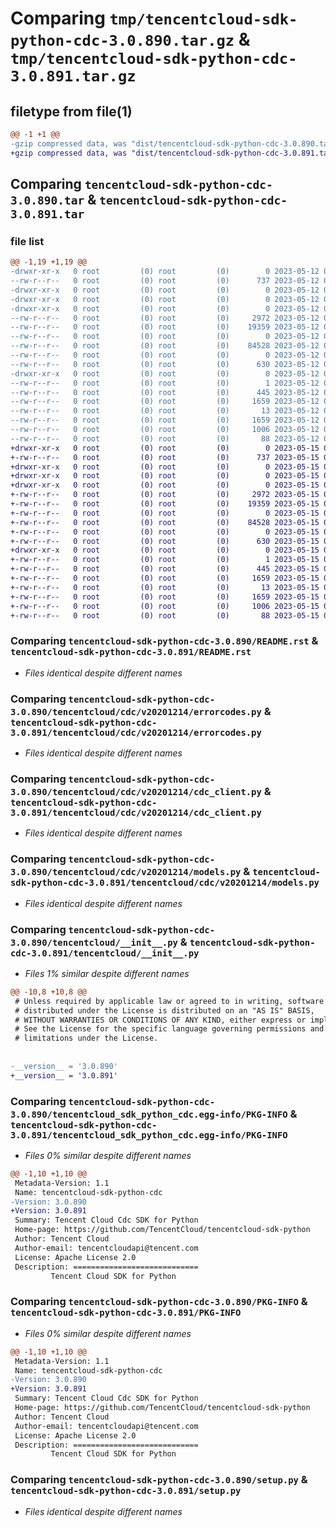 # Comparing `tmp/tencentcloud-sdk-python-cdc-3.0.890.tar.gz` & `tmp/tencentcloud-sdk-python-cdc-3.0.891.tar.gz`

## filetype from file(1)

```diff
@@ -1 +1 @@
-gzip compressed data, was "dist/tencentcloud-sdk-python-cdc-3.0.890.tar", last modified: Fri May 12 01:09:48 2023, max compression
+gzip compressed data, was "dist/tencentcloud-sdk-python-cdc-3.0.891.tar", last modified: Mon May 15 02:36:59 2023, max compression
```

## Comparing `tencentcloud-sdk-python-cdc-3.0.890.tar` & `tencentcloud-sdk-python-cdc-3.0.891.tar`

### file list

```diff
@@ -1,19 +1,19 @@
-drwxr-xr-x   0 root         (0) root         (0)        0 2023-05-12 01:09:48.000000 tencentcloud-sdk-python-cdc-3.0.890/
--rw-r--r--   0 root         (0) root         (0)      737 2023-05-12 01:09:48.000000 tencentcloud-sdk-python-cdc-3.0.890/README.rst
-drwxr-xr-x   0 root         (0) root         (0)        0 2023-05-12 01:09:48.000000 tencentcloud-sdk-python-cdc-3.0.890/tencentcloud/
-drwxr-xr-x   0 root         (0) root         (0)        0 2023-05-12 01:09:48.000000 tencentcloud-sdk-python-cdc-3.0.890/tencentcloud/cdc/
-drwxr-xr-x   0 root         (0) root         (0)        0 2023-05-12 01:09:48.000000 tencentcloud-sdk-python-cdc-3.0.890/tencentcloud/cdc/v20201214/
--rw-r--r--   0 root         (0) root         (0)     2972 2023-05-12 01:09:48.000000 tencentcloud-sdk-python-cdc-3.0.890/tencentcloud/cdc/v20201214/errorcodes.py
--rw-r--r--   0 root         (0) root         (0)    19359 2023-05-12 01:09:48.000000 tencentcloud-sdk-python-cdc-3.0.890/tencentcloud/cdc/v20201214/cdc_client.py
--rw-r--r--   0 root         (0) root         (0)        0 2023-05-12 01:09:48.000000 tencentcloud-sdk-python-cdc-3.0.890/tencentcloud/cdc/v20201214/__init__.py
--rw-r--r--   0 root         (0) root         (0)    84528 2023-05-12 01:09:48.000000 tencentcloud-sdk-python-cdc-3.0.890/tencentcloud/cdc/v20201214/models.py
--rw-r--r--   0 root         (0) root         (0)        0 2023-05-12 01:09:48.000000 tencentcloud-sdk-python-cdc-3.0.890/tencentcloud/cdc/__init__.py
--rw-r--r--   0 root         (0) root         (0)      630 2023-05-12 01:09:48.000000 tencentcloud-sdk-python-cdc-3.0.890/tencentcloud/__init__.py
-drwxr-xr-x   0 root         (0) root         (0)        0 2023-05-12 01:09:48.000000 tencentcloud-sdk-python-cdc-3.0.890/tencentcloud_sdk_python_cdc.egg-info/
--rw-r--r--   0 root         (0) root         (0)        1 2023-05-12 01:09:48.000000 tencentcloud-sdk-python-cdc-3.0.890/tencentcloud_sdk_python_cdc.egg-info/dependency_links.txt
--rw-r--r--   0 root         (0) root         (0)      445 2023-05-12 01:09:48.000000 tencentcloud-sdk-python-cdc-3.0.890/tencentcloud_sdk_python_cdc.egg-info/SOURCES.txt
--rw-r--r--   0 root         (0) root         (0)     1659 2023-05-12 01:09:48.000000 tencentcloud-sdk-python-cdc-3.0.890/tencentcloud_sdk_python_cdc.egg-info/PKG-INFO
--rw-r--r--   0 root         (0) root         (0)       13 2023-05-12 01:09:48.000000 tencentcloud-sdk-python-cdc-3.0.890/tencentcloud_sdk_python_cdc.egg-info/top_level.txt
--rw-r--r--   0 root         (0) root         (0)     1659 2023-05-12 01:09:48.000000 tencentcloud-sdk-python-cdc-3.0.890/PKG-INFO
--rw-r--r--   0 root         (0) root         (0)     1006 2023-05-12 01:09:48.000000 tencentcloud-sdk-python-cdc-3.0.890/setup.py
--rw-r--r--   0 root         (0) root         (0)       88 2023-05-12 01:09:48.000000 tencentcloud-sdk-python-cdc-3.0.890/setup.cfg
+drwxr-xr-x   0 root         (0) root         (0)        0 2023-05-15 02:36:59.000000 tencentcloud-sdk-python-cdc-3.0.891/
+-rw-r--r--   0 root         (0) root         (0)      737 2023-05-15 02:36:59.000000 tencentcloud-sdk-python-cdc-3.0.891/README.rst
+drwxr-xr-x   0 root         (0) root         (0)        0 2023-05-15 02:36:59.000000 tencentcloud-sdk-python-cdc-3.0.891/tencentcloud/
+drwxr-xr-x   0 root         (0) root         (0)        0 2023-05-15 02:36:59.000000 tencentcloud-sdk-python-cdc-3.0.891/tencentcloud/cdc/
+drwxr-xr-x   0 root         (0) root         (0)        0 2023-05-15 02:36:59.000000 tencentcloud-sdk-python-cdc-3.0.891/tencentcloud/cdc/v20201214/
+-rw-r--r--   0 root         (0) root         (0)     2972 2023-05-15 02:36:59.000000 tencentcloud-sdk-python-cdc-3.0.891/tencentcloud/cdc/v20201214/errorcodes.py
+-rw-r--r--   0 root         (0) root         (0)    19359 2023-05-15 02:36:59.000000 tencentcloud-sdk-python-cdc-3.0.891/tencentcloud/cdc/v20201214/cdc_client.py
+-rw-r--r--   0 root         (0) root         (0)        0 2023-05-15 02:36:59.000000 tencentcloud-sdk-python-cdc-3.0.891/tencentcloud/cdc/v20201214/__init__.py
+-rw-r--r--   0 root         (0) root         (0)    84528 2023-05-15 02:36:59.000000 tencentcloud-sdk-python-cdc-3.0.891/tencentcloud/cdc/v20201214/models.py
+-rw-r--r--   0 root         (0) root         (0)        0 2023-05-15 02:36:59.000000 tencentcloud-sdk-python-cdc-3.0.891/tencentcloud/cdc/__init__.py
+-rw-r--r--   0 root         (0) root         (0)      630 2023-05-15 02:36:59.000000 tencentcloud-sdk-python-cdc-3.0.891/tencentcloud/__init__.py
+drwxr-xr-x   0 root         (0) root         (0)        0 2023-05-15 02:36:59.000000 tencentcloud-sdk-python-cdc-3.0.891/tencentcloud_sdk_python_cdc.egg-info/
+-rw-r--r--   0 root         (0) root         (0)        1 2023-05-15 02:36:59.000000 tencentcloud-sdk-python-cdc-3.0.891/tencentcloud_sdk_python_cdc.egg-info/dependency_links.txt
+-rw-r--r--   0 root         (0) root         (0)      445 2023-05-15 02:36:59.000000 tencentcloud-sdk-python-cdc-3.0.891/tencentcloud_sdk_python_cdc.egg-info/SOURCES.txt
+-rw-r--r--   0 root         (0) root         (0)     1659 2023-05-15 02:36:59.000000 tencentcloud-sdk-python-cdc-3.0.891/tencentcloud_sdk_python_cdc.egg-info/PKG-INFO
+-rw-r--r--   0 root         (0) root         (0)       13 2023-05-15 02:36:59.000000 tencentcloud-sdk-python-cdc-3.0.891/tencentcloud_sdk_python_cdc.egg-info/top_level.txt
+-rw-r--r--   0 root         (0) root         (0)     1659 2023-05-15 02:36:59.000000 tencentcloud-sdk-python-cdc-3.0.891/PKG-INFO
+-rw-r--r--   0 root         (0) root         (0)     1006 2023-05-15 02:36:59.000000 tencentcloud-sdk-python-cdc-3.0.891/setup.py
+-rw-r--r--   0 root         (0) root         (0)       88 2023-05-15 02:36:59.000000 tencentcloud-sdk-python-cdc-3.0.891/setup.cfg
```

### Comparing `tencentcloud-sdk-python-cdc-3.0.890/README.rst` & `tencentcloud-sdk-python-cdc-3.0.891/README.rst`

 * *Files identical despite different names*

### Comparing `tencentcloud-sdk-python-cdc-3.0.890/tencentcloud/cdc/v20201214/errorcodes.py` & `tencentcloud-sdk-python-cdc-3.0.891/tencentcloud/cdc/v20201214/errorcodes.py`

 * *Files identical despite different names*

### Comparing `tencentcloud-sdk-python-cdc-3.0.890/tencentcloud/cdc/v20201214/cdc_client.py` & `tencentcloud-sdk-python-cdc-3.0.891/tencentcloud/cdc/v20201214/cdc_client.py`

 * *Files identical despite different names*

### Comparing `tencentcloud-sdk-python-cdc-3.0.890/tencentcloud/cdc/v20201214/models.py` & `tencentcloud-sdk-python-cdc-3.0.891/tencentcloud/cdc/v20201214/models.py`

 * *Files identical despite different names*

### Comparing `tencentcloud-sdk-python-cdc-3.0.890/tencentcloud/__init__.py` & `tencentcloud-sdk-python-cdc-3.0.891/tencentcloud/__init__.py`

 * *Files 1% similar despite different names*

```diff
@@ -10,8 +10,8 @@
 # Unless required by applicable law or agreed to in writing, software
 # distributed under the License is distributed on an "AS IS" BASIS,
 # WITHOUT WARRANTIES OR CONDITIONS OF ANY KIND, either express or implied.
 # See the License for the specific language governing permissions and
 # limitations under the License.
 
 
-__version__ = '3.0.890'
+__version__ = '3.0.891'
```

### Comparing `tencentcloud-sdk-python-cdc-3.0.890/tencentcloud_sdk_python_cdc.egg-info/PKG-INFO` & `tencentcloud-sdk-python-cdc-3.0.891/tencentcloud_sdk_python_cdc.egg-info/PKG-INFO`

 * *Files 0% similar despite different names*

```diff
@@ -1,10 +1,10 @@
 Metadata-Version: 1.1
 Name: tencentcloud-sdk-python-cdc
-Version: 3.0.890
+Version: 3.0.891
 Summary: Tencent Cloud Cdc SDK for Python
 Home-page: https://github.com/TencentCloud/tencentcloud-sdk-python
 Author: Tencent Cloud
 Author-email: tencentcloudapi@tencent.com
 License: Apache License 2.0
 Description: ============================
         Tencent Cloud SDK for Python
```

### Comparing `tencentcloud-sdk-python-cdc-3.0.890/PKG-INFO` & `tencentcloud-sdk-python-cdc-3.0.891/PKG-INFO`

 * *Files 0% similar despite different names*

```diff
@@ -1,10 +1,10 @@
 Metadata-Version: 1.1
 Name: tencentcloud-sdk-python-cdc
-Version: 3.0.890
+Version: 3.0.891
 Summary: Tencent Cloud Cdc SDK for Python
 Home-page: https://github.com/TencentCloud/tencentcloud-sdk-python
 Author: Tencent Cloud
 Author-email: tencentcloudapi@tencent.com
 License: Apache License 2.0
 Description: ============================
         Tencent Cloud SDK for Python
```

### Comparing `tencentcloud-sdk-python-cdc-3.0.890/setup.py` & `tencentcloud-sdk-python-cdc-3.0.891/setup.py`

 * *Files identical despite different names*

